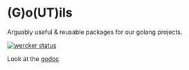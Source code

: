 # (G)o(UT)ils
Arguably useful & reusable packages for our golang projects.

[![wercker status](https://app.wercker.com/status/19f966a51d3eb613e65c33f1ffc7fe88/m "wercker status")](https://app.wercker.com/project/bykey/19f966a51d3eb613e65c33f1ffc7fe88)

Look at the [godoc](http://godoc.org/github.com/pivotalservices/beergut)


